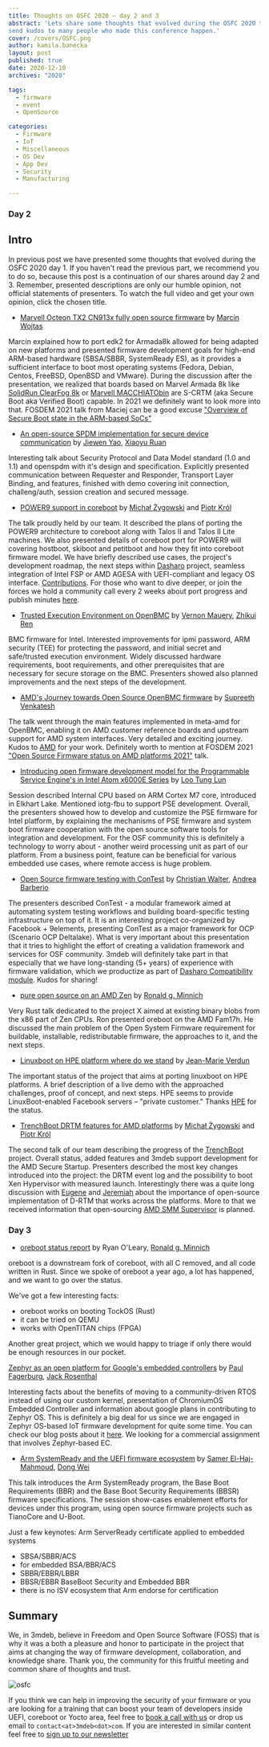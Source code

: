 ```yaml
---
title: Thoughts on OSFC 2020 – day 2 and 3
abstract: 'Lets share some thoughts that evolved during the OSFC 2020 talks and
send kudos to many people who made this conference happen.'
cover: /covers/OSFC.png
author: kamila.banecka
layout: post
published: true
date: 2020-12-10
archives: "2020"

tags:
  - firmware
  - event
  - OpenSource

categories:
  - Firmware
  - IoT
  - Miscellaneous
  - OS Dev
  - App Dev
  - Security
  - Manufacturing

---
```

### Day 2

## Intro

In previous post we have presented some thoughts that evolved during the OSFC
2020 day 1. If you haven't read the previous part, we recommend you to do so,
because this post is a continuation of our shares around day 2 and 3. Remember,
presented descriptions are only our humble opinion, not official statements of
presenters. To watch the full video and get your own opinion, click the chosen
title.  

* [Marvell Octeon TX2 CN913x fully open source firmware](https://vimeo.com/488149573) by [Marcin Wojtas](https://cfp.osfc.io/osfc2020/speaker/UY88NG/)

Marcin explained how to port edk2 for Armada8k allowed for being adapted on new
platforms and presented firmware development goals for high-end ARM-based
hardware (SBSA/SBBR, SystemReady ES), as it provides a sufficient interface to
boot most operating systems (Fedora, Debian, Centos, FreeBSD, OpenBSD and
VMware). During the discussion after the presentation, we realized that boards based on Marvel Armada 8k like [SolidRun ClearFog 8k](https://www.solid-run.com/embedded-networking/marvell-armada-family/clearfog-gt-8k/) or [Marvell MACCHIATObin](http://macchiatobin.net/) are S-CRTM (aka Secure Boot aka Verified Boot) capable. In 2021 we definitely want to look more into that. FOSDEM 2021 talk from Maciej can be a good excuse ["Overview of Secure Boot state in the ARM-based SoCs"](https://fosdem.org/2021/schedule/event/tee_arm_secboot/)

* [An open-source SPDM implementation for secure device communication](https://vimeo.com/488130792) by [Jiewen Yao](https://cfp.osfc.io/osfc2020/speaker/YMDVAF/), [Xiaoyu Ruan](https://cfp.osfc.io/osfc2020/speaker/RPMDGJ/)

Interesting talk about Security Protocol and Data Model standard (1.0 and 1.1)
and openspdm with it's design and specification. Explicitly presented
communication between Requester and Responder, Transport Layer Binding, and
features, finished with demo covering init connection, challeng/auth, session
creation and secured message.

* [POWER9 support in coreboot](https://vimeo.com/488133382) by [Michał Żygowski](https://twitter.com/_miczyg_) and [Piotr Król](https://twitter.com/pietrushnic)

The talk proudly held by our team. It described the plans of porting the POWER9
architecture to coreboot along with Talos II and Talos II Lite machines. We also
presented details of coreboot port for POWER9 will covering hostboot, skiboot
and petitboot and how they fit into coreboot firmware model. We have briefly
described use cases, the project's development roadmap, the next steps within
[Dasharo](dasharo.com) project, seamless integration of Intel FSP or AMD AGESA
with UEFI-compliant and legacy OS interface.
[Contributions](https://opensource.3mdeb.com/projects/coreboot.html). For those who want to dive deeper, or join the forces we hold a community call every 2 weeks about port progress and publish minutes [here](https://pad.riseup.net/p/r.bf2bf1fac6cac16bc23e38b77a5ac7eb).

* [Trusted Execution Environment on OpenBMC](https://vimeo.com/488146312) by [Vernon Mauery](https://twitter.com/vmauery), [Zhikui Ren](https://cfp.osfc.io/osfc2020/speaker/SVSWZA/)

BMC firmware for Intel. Interested improvements for ipmi password, ARM
security (TEE) for protecting the password, and initial secret and safe/trusted
execution environment. Widely discussed hardware requirements, boot
requirements, and other prerequisites that are necessary for secure storage on
the BMC. Presenters showed also planned improvements and the next steps of the
development.

* [AMD's Journey towards Open Source OpenBMC firmware](https://vimeo.com/488132697) by [Supreeth Venkatesh](https://cfp.osfc.io/osfc2020/speaker/RSCYCX/)

The talk went through the main features implemented in meta-amd for OpenBMC,
enabling it on AMD customer reference boards and upstream support for AMD
system interfaces. Very detailed and exciting journey. Kudos to
[AMD](https://www.amd.com/en) for your work. Definitely worth to mention at  FOSDEM 2021 ["Open Source Firmware status on AMD platforms 2021"](https://fosdem.org/2021/schedule/event/firmware_osfsoap2/) talk.

* [Introducing open firmware development model for the Programmable Service Engine's in Intel Atom x6000E Series](https://vimeo.com/488148045) by [Loo Tung Lun](https://cfp.osfc.io/osfc2020/speaker/8DGVWR/)

Session described Internal CPU based on ARM Cortex M7 core, introduced in
Elkhart Lake. Mentioned iotg-fbu to support PSE development. Overall, the
presenters showed how to develop and customize the PSE firmware for Intel
platform, by explaining the mechanisms of PSE firmware and system boot firmware
cooperation with the open source software tools for integration and development. For the OSF community this is definitely a technology to worry about - another weird processing unit as part of our platform. From a business point, feature can be beneficial for various embedded use cases, where remote access is huge problem.

* [Open Source firmware testing with ConTest](https://vimeo.com/488148599) by [Christian Walter](https://twitter.com/nablahero), [Andrea Barberio](@insomniacslk)

The presenters described ConTest - a modular framework aimed at automating
system testing workflows and building board-specific testing infrastructure on
top of it. It is an interesting project co-organized by Facebook + 9elements,
presenting ConTest as a major framework for OCP (Scenario OCP Deltalake). What is very important about this presentation that it tries to highlight the effort of creating a validation framework and services for OSF community. 3mdeb will definitely take part in that especially that we have long-standing (5+ years) of experience with firmware validation, which we productize as part of [Dasharo Compatibility module](https://dasharo.com/pages/learn.html). Kudos
for sharing!  

* [pure open source on an AMD Zen](https://vimeo.com/488147337) by [Ronald g. Minnich](https://twitter.com/coreboot)

Very Rust talk dedicated to the project X aimed at existing binary blobs from
the x86 part of Zen CPUs. Ron presented oreboot on the AMD Fam17h. He discussed
the main problem of the Open System Firmware requirement for buildable,
installable, redistributable firmware, the approaches to it, and the next steps.

* [Linuxboot on HPE platform where do we stand](https://vimeo.com/488143135) by [Jean-Marie Verdun](https://twitter.com/@vejmarie)

 The important status of the project that aims at porting linuxboot on HPE
platforms. A brief description of a live demo with the approached challenges,
proof of concept, and next steps. HPE seems to provide LinuxBoot-enabled
Facebook servers – "private customer." Thanks
[HPE](https://www.hpe.com/us/en/home.html) for the status.

* [TrenchBoot DRTM features for AMD platforms](https://vimeo.com/488140434) by [Michał Żygowski](https://twitter.com/_miczyg_) and [Piotr Król](https://twitter.com/pietrushnic)

The second talk of our team describing the progress of the
[TrenchBoot](https://opensource.3mdeb.com/projects/trenchboot.html) project.
Overall status, added features and 3mdeb support development for the AMD Secure
Startup. Presenters described the most key changes introduced into the
project: the DRTM event log and the possibility to boot Xen Hypervisor with
measured launch. Interestingly there was a quite long discussion with [Eugene](https://www.platformsecuritysummit.com/2018/speaker/myers/) and [Jeremiah](linkedin.com/in/bluescreen/) about the importance of open-source implementation of D-RTM that works across the platforms. More to that we received information that open-sourcing [AMD SMM Supervisor](https://community.amd.com/t5/amd-business-blog/amd-and-microsoft-secured-core-pc/ba-p/418204#:~:text=AMD%20SMM%20Supervisor%20resides%20in,SMM%20code%20at%20run%20time) is planned.

### Day 3

* [oreboot status report](https://vimeo.com/488139577) by Ryan O'Leary, [Ronald g. Minnich](https://twitter.com/coreboot)

oreboot is a downstream fork of coreboot, with all C removed, and all code
written in Rust. Since we spoke of oreboot a year ago, a lot has happened, and
we want to go over the status.

We've got a few interesting facts:
* oreboot works on booting TockOS (Rust)
* it can be tried on QEMU
* works with OpenTITAN chips (FPGA)

Another great project, which we would happy to triage if only there would be enough resources in our pocket.

[Zephyr as an open platform for Google's embedded controllers](https://vimeo.com/488150463) by [Paul Fagerburg](https://cfp.osfc.io/osfc2020/speaker/ZZDUXC/), [Jack Rosenthal](https://cfp.osfc.io/osfc2020/speaker/H3RYF8/)

Interesting facts about the benefits of moving to a community-driven RTOS
instead of using our custom kernel, presentation of ChromiumOS Embedded
Controller and information about google plans in contributing to Zephyr OS. This is definitely a big deal for us since we are engaged in Zephyr OS-based IoT firmware development for quite some time. You can check our blog posts about it [here](https://blog.3mdeb.com/tags/zephyr/). We looking for a commercial assignment that involves Zephyr-based EC.

* [Arm SystemReady and the UEFI firmware ecosystem](https://vimeo.com/488131661) by [Samer El-Haj-Mahmoud](https://cfp.osfc.io/osfc2020/speaker/3DPRVF/), [Dong Wei](https://cfp.osfc.io/osfc2020/speaker/8FY7QG/)

This talk introduces the Arm SystemReady program, the Base Boot Requirements
(BBR) and the Base Boot Security Requirements (BBSR) firmware specifications.
The session show-cases enablement efforts for devices under this program, using
open source firmware projects such as TianoCore and U-Boot.

Just a few keynotes:
Arm ServerReady certificate applied to embedded systems
* SBSA/SBBR/ACS
* for embedded BSA/BBR/ACS
* SBBR/EBBR/LBBR
* BBSR/EBBR BaseBoot Security and Embedded BBR
* there is no ISV ecosystem that Arm endorse for certification

## Summary

We, in 3mdeb, believe in Freedom and Open Source Software (FOSS) that is why it
was a both a pleasure and honor to participate in the project that aims at
changing the way of firmware development, collaboration, and knowledge share.
Thank you, the community for this fruitful meeting and common share of thoughts
and trust.

![osfc](/img/osfc.png)

If you think we can help in improving the security of your firmware or you are
looking for a training that can boost your team of developers inside UEFI,
coreboot or Yocto area, feel free to [book a call with
us](https://calendly.com/3mdeb/consulting-remote-meeting) or drop us email to
`contact<at>3mdeb<dot>com`. If you are interested in similar content feel free
to [sign up to our newsletter](http://eepurl.com/doF8GX)
